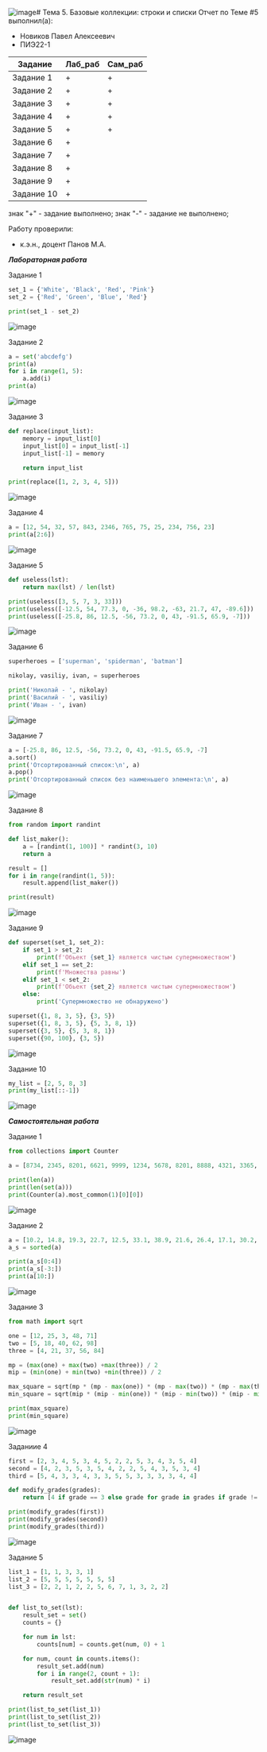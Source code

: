 ![image](https://github.com/user-attachments/assets/57df5a24-99b5-4c5b-974c-284f3245f86e)# Тема 5. Базовые коллекции: строки и списки
Отчет по Теме #5 выполнил(а):
- Новиков Павел Алексеевич
- ПИЭ22-1
  
| Задание | Лаб_раб | Сам_раб |
| ------ | ------ | ------ |
| Задание 1 | + | + |
| Задание 2 | + | + |
| Задание 3 | + | + |
| Задание 4 | + | + |
| Задание 5 | + | + |
| Задание 6 | + |  |
| Задание 7 | + |  |
| Задание 8 | + |  |
| Задание 9 | + |  |
| Задание 10 | + |  |

знак "+" - задание выполнено; знак "-" - задание не выполнено;

Работу проверили:
- к.э.н., доцент Панов М.А.

***Лабораторная работа***

Задание 1

```py
set_1 = {'White', 'Black', 'Red', 'Pink'}
set_2 = {'Red', 'Green', 'Blue', 'Red'}

print(set_1 - set_2)

```
![image](https://github.com/user-attachments/assets/829371fb-d793-439f-bab7-693916ac9ced)

Задание 2

```py
a = set('abcdefg')
print(a)
for i in range(1, 5):
    a.add(i)
print(a)
```

![image](https://github.com/user-attachments/assets/4e8314ed-076c-4226-b135-eb2896e2a7a4)

Задание 3

```py
def replace(input_list):
    memory = input_list[0]
    input_list[0] = input_list[-1]
    input_list[-1] = memory

    return input_list

print(replace([1, 2, 3, 4, 5]))
```

![image](https://github.com/user-attachments/assets/fcee0e05-32bc-4bdf-a1b8-0321876d0b01)

Задание 4

```py
a = [12, 54, 32, 57, 843, 2346, 765, 75, 25, 234, 756, 23]
print(a[2:6])
```

![image](https://github.com/user-attachments/assets/cd82cb82-a1ea-4ae5-b0cf-256a8d6a293e)

Задание 5

```py
def useless(lst):
    return max(lst) / len(lst)

print(useless([3, 5, 7, 3, 33]))
print(useless([-12.5, 54, 77.3, 0, -36, 98.2, -63, 21.7, 47, -89.6]))
print(useless([-25.8, 86, 12.5, -56, 73.2, 0, 43, -91.5, 65.9, -7]))
```

![image](https://github.com/user-attachments/assets/cdf97bde-fe33-458e-b04a-6b91ae11ad51)

Задание 6

```py
superheroes = ['superman', 'spiderman', 'batman']

nikolay, vasiliy, ivan, = superheroes

print('Николай - ', nikolay)
print('Василий - ', vasiliy)
print('Иван - ', ivan)
```
![image](https://github.com/user-attachments/assets/8c3a47fe-fb0c-40cc-a9d0-ca0a6f7f4480)

Задание 7

```py
a = [-25.8, 86, 12.5, -56, 73.2, 0, 43, -91.5, 65.9, -7]
a.sort()
print('Отсортированный список:\n', a)
a.pop()
print('Отсортированный список без наименьшего элемента:\n', a)
```

![image](https://github.com/user-attachments/assets/f43b3c67-4651-43c6-bd72-2d8d34cfa208)

Задание 8

```py
from random import randint

def list_maker():
    a = [randint(1, 100)] * randint(3, 10)
    return a

result = []
for i in range(randint(1, 5)):
    result.append(list_maker())

print(result)
```

![image](https://github.com/user-attachments/assets/7a5cacb7-7c8a-418f-97a1-72da2db7099a)

Задание 9

```py
def superset(set_1, set_2):
    if set_1 > set_2:
        print(f'Обьект {set_1} является чистым супермножеством')
    elif set_1 == set_2:
        print(f'Множества равны')
    elif set_1 < set_2:
        print(f'Обьект {set_2} является чистым супермножеством')
    else:
        print('Супермножество не обнаружено')

superset({1, 8, 3, 5}, {3, 5})
superset({1, 8, 3, 5}, {5, 3, 8, 1})
superset({3, 5}, {5, 3, 8, 1})
superset({90, 100}, {3, 5})
```

![image](https://github.com/user-attachments/assets/d4be5c8b-63ab-4b93-8aad-d203aafebb30)

Задание 10

```py
my_list = [2, 5, 8, 3]
print(my_list[::-1])
```

![image](https://github.com/user-attachments/assets/469fb598-3bcc-4cc7-92bc-13e988381492)

***Самостоятельная работа***

Задание 1

```py
from collections import Counter

a = [8734, 2345, 8201, 6621, 9999, 1234, 5678, 8201, 8888, 4321, 3365, 1478, 9865, 5555, 7777, 9998, 1111, 2222, 3333, 4444, 5556, 6666, 5410, 7778, 8889, 4445, 1439, 9604, 8201, 3365, 7502, 3016, 4928, 5837, 8201, 2643, 5017, 9682, 8530, 3250, 7193, 9051, 4506, 1987, 3365, 5410, 7168, 7777, 9865, 5678, 8201, 4445, 3016, 4506, 4506]

print(len(a))
print(len(set(a)))
print(Counter(a).most_common(1)[0][0])
```

![image](https://github.com/user-attachments/assets/e5461de5-c462-4b5e-a8cf-128c4ca5f9f3)

Задание 2

```py
a = [10.2, 14.8, 19.3, 22.7, 12.5, 33.1, 38.9, 21.6, 26.4, 17.1, 30.2, 35.7, 16.9, 27.8, 24.5, 16.3, 18.7, 31.9, 12.9, 37.4]
a_s = sorted(a)

print(a_s[0:4])
print(a_s[-3:])
print(a[10:])
```

![image](https://github.com/user-attachments/assets/c0795d67-2860-44ba-8bdb-380cc2a33f46)

Задание 3

```py
from math import sqrt

one = [12, 25, 3, 48, 71]
two = [5, 18, 40, 62, 98]
three = [4, 21, 37, 56, 84]

mp = (max(one) + max(two) +max(three)) / 2
mip = (min(one) + min(two) +min(three)) / 2

max_square = sqrt(mp * (mp - max(one)) * (mp - max(two)) * (mp - max(three)))
min_square = sqrt(mip * (mip - min(one)) * (mip - min(two)) * (mip - min(three)))

print(max_square)
print(min_square)
```

![image](https://github.com/user-attachments/assets/fd52a1f5-b211-4614-b30d-ffcdf1ce8302)

Заданиие 4

```py
first = [2, 3, 4, 5, 3, 4, 5, 2, 2, 5, 3, 4, 3, 5, 4]
second = [4, 2, 3, 5, 3, 5, 4, 2, 2, 5, 4, 3, 5, 3, 4]
third = [5, 4, 3, 3, 4, 3, 3, 5, 5, 3, 3, 3, 3, 4, 4]

def modify_grades(grades):
    return [4 if grade == 3 else grade for grade in grades if grade != 2]

print(modify_grades(first))
print(modify_grades(second))
print(modify_grades(third))
```

![image](https://github.com/user-attachments/assets/ec0964fb-8c76-4f27-bd14-1e02b142eb55)

Задание 5

```py
list_1 = [1, 1, 3, 3, 1]
list_2 = [5, 5, 5, 5, 5, 5, 5]
list_3 = [2, 2, 1, 2, 2, 5, 6, 7, 1, 3, 2, 2]


def list_to_set(lst):
    result_set = set()
    counts = {}

    for num in lst:
        counts[num] = counts.get(num, 0) + 1

    for num, count in counts.items():
        result_set.add(num)
        for i in range(2, count + 1):
            result_set.add(str(num) * i)

    return result_set

print(list_to_set(list_1))
print(list_to_set(list_2))
print(list_to_set(list_3))
```

![image](https://github.com/user-attachments/assets/4a44b6f7-dc80-4375-ac35-3aa7fab4a095)



